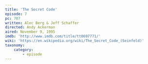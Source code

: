 ```yaml
---
title: 'The Secret Code'
episode: 7
pc: 707
written: Alec Berg & Jeff Schaffer
directed: Andy Ackerman
aired: November 9, 1995
imdb: 'http://www.imdb.com/title/tt0697771/'
wiki: 'https://en.wikipedia.org/wiki/The_Secret_Code_(Seinfeld)'
taxonomy:
    category:
        - episode
---
```

